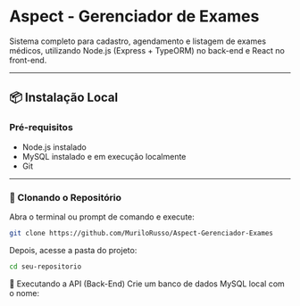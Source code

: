 # Aspect - Gerenciador de Exames

Sistema completo para cadastro, agendamento e listagem de exames médicos, utilizando Node.js (Express + TypeORM) no back-end e React no front-end.

---

## 📦 Instalação Local

### Pré-requisitos

- Node.js instalado
- MySQL instalado e em execução localmente
- Git

---

### 🔁 Clonando o Repositório

Abra o terminal ou prompt de comando e execute:

```bash
git clone https://github.com/MuriloRusso/Aspect-Gerenciador-Exames

```
Depois, acesse a pasta do projeto:

```bash
cd seu-repositorio
````

🚀 Executando a API (Back-End)
Crie um banco de dados MySQL local com o nome:


